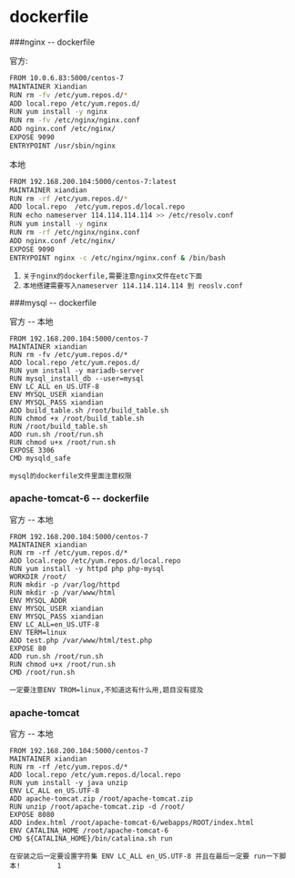 # dockerfile

###nginx -- dockerfile

官方:

```bash
FROM 10.0.6.83:5000/centos-7
MAINTAINER Xiandian
RUN rm -fv /etc/yum.repos.d/*
ADD local.repo /etc/yum.repos.d/
RUN yum install -y nginx
RUN rm -fv /etc/nginx/nginx.conf
ADD nginx.conf /etc/nginx/
EXPOSE 9090
ENTRYPOINT /usr/sbin/nginx
```

本地

```bash
FROM 192.168.200.104:5000/centos-7:latest
MAINTAINER xiandian
RUN rm -rf /etc/yum.repos.d/*
ADD local.repo  /etc/yum.repos.d/local.repo
RUN echo nameserver 114.114.114.114 >> /etc/resolv.conf
RUN yum install -y nginx
RUN rm -rf /etc/nginx/nginx.conf
ADD nginx.conf /etc/nginx/
EXPOSE 9090
ENTRYPOINT nginx -c /etc/nginx/nginx.conf & /bin/bash
```

1. `关于nginx的dockerfile,需要注意nginx文件在etc下面`
2. `本地搭建需要写入nameserver 114.114.114.114 到 reoslv.conf`

###mysql -- dockerfile

官方 -- 本地

```
FROM 192.168.200.104:5000/centos-7
MAINTAINER xiandian
RUN rm -fv /etc/yum.repos.d/*
ADD local.repo /etc/yum.repos.d/
RUN yum install -y mariadb-server
RUN mysql_install_db --user=mysql
ENV LC_ALL en_US.UTF-8
ENV MYSQL_USER xiandian
ENV MYSQL_PASS xiandian
ADD build_table.sh /root/build_table.sh
RUN chmod +x /root/build_table.sh
RUN /root/build_table.sh
ADD run.sh /root/run.sh
RUN chmod u+x /root/run.sh
EXPOSE 3306
CMD mysqld_safe
```

`mysql的dockerfile文件里面注意权限`

### apache-tomcat-6  -- dockerfile 

官方 -- 本地 

```
FROM 192.168.200.104:5000/centos-7
MAINTAINER xiandian
RUN rm -rf /etc/yum.repos.d/*
ADD local.repo /etc/yum.repos.d/local.repo
RUN yum install -y httpd php php-mysql
WORKDIR /root/
RUN mkdir -p /var/log/httpd
RUN mkdir -p /var/www/html
ENV MYSQL_ADDR 
ENV MYSQL_USER xiandian
ENV MYSQL_PASS xiandian
ENV LC_ALL=en_US.UTF-8
ENV TERM=linux
ADD test.php /var/www/html/test.php
EXPOSE 80
ADD run.sh /root/run.sh
RUN chmod u+x /root/run.sh
CMD /root/run.sh
```

`一定要注意ENV TROM=linux,不知道这有什么用,题目没有提及  `

### apache-tomcat

官方 -- 本地

```
FROM 192.168.200.104:5000/centos-7
MAINTAINER xiandian
RUN rm -rf /etc/yum.repos.d/*
ADD local.repo /etc/yum.repos.d/local.repo
RUN yum install -y java unzip
ENV LC_ALL en_US.UTF-8
ADD apache-tomcat.zip /root/apache-tomcat.zip
RUN unzip /root/apache-tomcat.zip -d /root/
EXPOSE 8080
ADD index.html /root/apache-tomcat-6/webapps/ROOT/index.html
ENV CATALINA_HOME /root/apache-tomcat-6
CMD ${CATALINA_HOME}/bin/catalina.sh run
```

`在安装之后一定要设置字符集 ENV LC_ALL en_US.UTF-8 并且在最后一定要 run一下脚本!         1    `  



